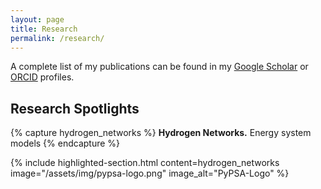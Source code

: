 ```yaml
---
layout: page
title: Research
permalink: /research/
---
```


A complete list of my publications can be found in my [Google Scholar](https://scholar.google.de/citations?user=95r2i_IAAAAJ&hl=en) or [ORCID](https://orcid.org/0000-0001-8551-1480) profiles. 

## Research Spotlights


{% capture hydrogen_networks %}
**Hydrogen Networks.** Energy system models
{% endcapture %}

{% include highlighted-section.html 
   content=hydrogen_networks 
   image="/assets/img/pypsa-logo.png" 
   image_alt="PyPSA-Logo" %}